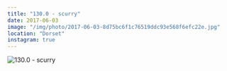 ```yaml
---
title: "130.0 - scurry"
date: 2017-06-03
image: "/img/photo/2017-06-03-8d75bc6f1c76519ddc93e568f6efc22e.jpg"
location: "Dorset"
instagram: true
---
```


![130.0 - scurry](/img/photo/2017-06-03-8d75bc6f1c76519ddc93e568f6efc22e.jpg)
